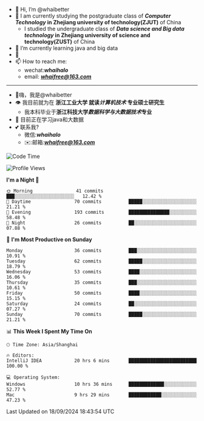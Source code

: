 - 👋 Hi, I’m @whaibetter
- 👀 I am currently studying the postgraduate class of ***Computer Technology* in Zhejiang university of technology(ZJUT)** of China
  -  I studied the undergraduate class of ***Data science and Big data technology* in Zhejiang university of science and technology(ZUST)** of China
- 🌱 I’m currently learning java and big data
- 💞️ 
- 📫 How to reach me: 
  - wechat:***whaihalo***
  - email: ***whaifree@163.com***
 ------------------------
- 👋嗨，我是@whaibetter
- 👁 我目前就为在 **浙江工业大学 就读*计算机技术* 专业硕士研究生**
  - 我本科毕业于**浙江科技大学*数据科学与大数据技术*专业**
- 🌴 目前正在学习java和大数据
- 💕 联系我?
  - 微信:***whaihalo***
  - ✉️:邮箱:***whaifree@163.com***

<!--START_SECTION:waka-->
![Code Time](http://img.shields.io/badge/Code%20Time-458%20hrs%2053%20mins-blue)

![Profile Views](http://img.shields.io/badge/Profile%20Views-0-blue)

**I'm a Night 🦉** 

```text
🌞 Morning                41 commits          ███░░░░░░░░░░░░░░░░░░░░░░   12.42 % 
🌆 Daytime                70 commits          █████░░░░░░░░░░░░░░░░░░░░   21.21 % 
🌃 Evening                193 commits         ███████████████░░░░░░░░░░   58.48 % 
🌙 Night                  26 commits          ██░░░░░░░░░░░░░░░░░░░░░░░   07.88 % 
```
📅 **I'm Most Productive on Sunday** 

```text
Monday                   36 commits          ███░░░░░░░░░░░░░░░░░░░░░░   10.91 % 
Tuesday                  62 commits          █████░░░░░░░░░░░░░░░░░░░░   18.79 % 
Wednesday                53 commits          ████░░░░░░░░░░░░░░░░░░░░░   16.06 % 
Thursday                 35 commits          ███░░░░░░░░░░░░░░░░░░░░░░   10.61 % 
Friday                   50 commits          ████░░░░░░░░░░░░░░░░░░░░░   15.15 % 
Saturday                 24 commits          ██░░░░░░░░░░░░░░░░░░░░░░░   07.27 % 
Sunday                   70 commits          █████░░░░░░░░░░░░░░░░░░░░   21.21 % 
```


📊 **This Week I Spent My Time On** 

```text
🕑︎ Time Zone: Asia/Shanghai

🔥 Editors: 
IntelliJ IDEA            20 hrs 6 mins       █████████████████████████   100.00 % 

💻 Operating System: 
Windows                  10 hrs 36 mins      █████████████░░░░░░░░░░░░   52.77 % 
Mac                      9 hrs 29 mins       ████████████░░░░░░░░░░░░░   47.23 % 
```


 Last Updated on 18/09/2024 18:43:54 UTC
<!--END_SECTION:waka-->
